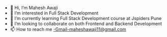 - 👋 Hi, I’m Mahesh Awaji
- 👀 I’m interested in Full Stack Development
- 🌱 I’m currently learning Full Stack Development course at Jspiders Pune
- 💞️ I’m looking to collaborate on both Frontend and Backend Development
- 📫 How to reach me -Gmail-maheshawaji11@gmail.com

<!---
MaheshAwaji/MaheshAwaji is a ✨ special ✨ repository because its `README.md` (this file) appears on your GitHub profile.
You can click the Preview link to take a look at your changes.
--->
